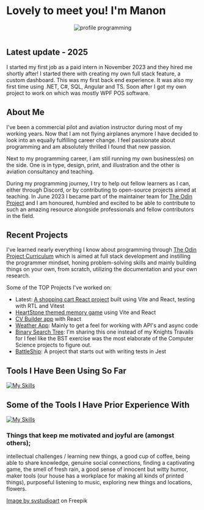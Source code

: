 # Lovely to meet you! I'm Manon


<div align="center">
  
![profile programming](https://github.com/ManonLef/ManonLef/assets/81025586/768ad770-ad45-4453-ae8a-adbad1553923)

<img src="https://komarev.com/ghpvc/?username=ManonLef&style=flat&color=ff69b4" alt=""/>

</div>

## Latest update - 2025

I started my first job as a paid intern in November 2023 and they hired me shortly after! I started there with creating my own full stack feature, a custom dashboard. This was my first back end experience. It was also my first time using .NET, C#, SQL, Angular and TS. Soon after I got my own project to work on which was mostly WPF POS software. 

## About Me

I've been a commercial pilot and aviation instructor during most of my working years. Now that I am not flying airplanes anymore I have decided to look into an equally fulfilling career change. I feel passionate about programming and am absolutely thrilled I found that new passion.

Next to my programming career, I am still running my own business(es) on the side. One is in type, design, print, and illustration and the other is aviation consultancy and teaching.

During my programming journey, I try to help out fellow learners as I can, either through Discord, or by contributing to open-source projects aimed at teaching. In June 2023 I became part of the maintainer team for [The Odin Project](https://github.com/TheOdinProject) and I am honoured, humbled and excited to be able to contribute to such an amazing resource alongside professionals and fellow contributors in the field.

## Recent Projects

I've learned nearly everything I know about programming through [The Odin Project Curriculum](https://github.com/TheOdinProject/curriculum) which is aimed at full stack development and instilling the programmer mindset, honing problem-solving skills and mainly building things on your own, from scratch, utilizing the documentation and your own research. 

Some of the TOP Projects I've worked on:

- Latest: [A shopping cart React project](https://github.com/ManonLef/tdd-e-commerce) built using Vite and React, testing with RTL and Vitest
- [HeartStone themed memory game](https://github.com/ManonLef/memory-card) using Vite and React
- [CV Builder app](https://github.com/ManonLef/cv-app) with React
- [Weather App](https://github.com/ManonLef/weather-app): Mainly to get a feel for working with API's and async code
- [Binary Search Tree](https://github.com/ManonLef/bst): I'm sharing this one instead of my Knights Travails for I feel like the BST exercise was the most elaborate of the Computer Science projects to figure out.
- [BattleShip](https://github.com/ManonLef/battleship): A project that starts out with writing tests in Jest


## Tools I Have Been Using So Far

[![My Skills](https://skillicons.dev/icons?i=dotnet,cs,angular,ts,js,html,css,git,webpack,jest,azure,github,visualstudio,vscode)](https://skillicons.dev)

## Some of the Tools I Have Prior Experience With

[![My Skills](https://skillicons.dev/icons?i=photoshop,illustrator,blender)](https://skillicons.dev)

### Things that keep me motivated and joyful are (amongst others);
intellectual challenges / learning new things, a good cup of coffee, being able to share knowledge, genuine social connections, finding a captivating game, the smell of fresh rain, a good sense of innocent but witty humor, maker tools (our house has a workplace for making all kinds of printed things), purposeful listening to music, exploring new things and locations, flowers.

<a href="https://www.freepik.com/free-vector/programmer-working-web-development-code-engineer-programming-python-php-java-script-computer_14723886.htm#query=female%20programmer&position=0&from_view=keyword&track=ais">Image by svstudioart</a> on Freepik
